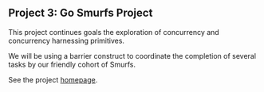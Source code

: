 ## Project 3: Go Smurfs Project

This project continues goals the exploration of concurrency and concurrency harnessing primitives.

We will be using a barrier construct to coordinate the completion of several tasks by our friendly cohort of Smurfs. 

See the project [homepage](https://www.cs.miami.edu/home/burt/learning/csc421.231/proj3/).
